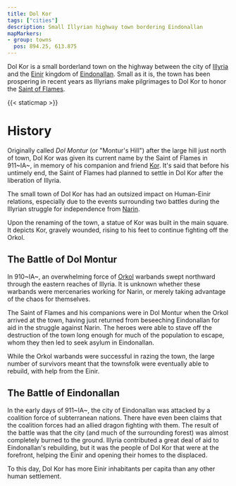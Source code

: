 ```yaml
---
title: Dol Kor
tags: ["cities"]
description: Small Illyrian highway town bordering Eindonallan
mapMarkers:
- group: towns
  pos: 894.25, 613.875
---
```


Dol Kor is a small borderland town on the highway between the city of
[Illyria](/pages/Illyria) and the [Einir](/pages/Einir) kingdom of
[Eindonallan](/pages/Eindonallan). Small as it is, the town has been prospering
in recent years as Illyrians make pilgrimages to Dol Kor to honor the [Saint of
Flames](/pages/Saint-of-Flames).

{{< staticmap >}}

# History

Originally called _Dol Montur_ (or "Montur's Hill") after the large hill just
north of town, Dol Kor was given its current name by the Saint of Flames in
911~IA~, in memory of his companion and friend [Kor](/pages/Kor). It's said
that before his untimely end, the Saint of Flames had planned to settle in Dol
Kor after the liberation of Illyria.

The small town of Dol Kor has had an outsized impact on Human-Einir relations,
especially due to the events surrounding two battles during the Illyrian
struggle for independence from [Narin](Narin).

Upon the renaming of the town, a statue of Kor was built in the main square.
It depicts Kor, gravely wounded, rising to his feet to continue fighting off
the Orkol.

## The Battle of Dol Montur

In 910~IA~, an overwhelming force of [Orkol](/pages/Orkol) warbands swept
northward through the eastern reaches of Illyria. It is unknown whether these
warbands were mercenaries working for Narin, or merely taking advantage of the
chaos for themselves.

The Saint of Flames and his companions were in Dol Montur when the Orkol arrived
at the town, having just returned from beseeching Eindonallan for aid in the
struggle against Narin. The heroes were able to stave off the destruction of the
town long enough for much of the population to escape, whom they then led to
seek asylum in Eindonallan.

While the Orkol warbands were successful in razing the town, the large number of
survivors meant that the townsfolk were eventually able to rebuild, with help from
the Einir.

## The Battle of Eindonallan

In the early days of 911~IA~, the city of Eindonallan was attacked by a coalition
force of subterranean nations. There have even been claims that the coalition
forces had an allied dragon fighting with them. The result of the battle was that
the city (and much of the surrounding forest) was almost completely burned to the
ground. Illyria contributed a great deal of aid to Eindonallan's rebuilding, but
it was the people of Dol Kor that were at the forefront, helping the Einir and
opening their homes to the displaced.

To this day, Dol Kor has more Einir inhabitants per capita than any other human
settlement.